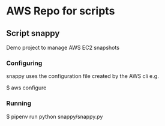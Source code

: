 # AWS Repo for scripts

## Script snappy

Demo project to manage AWS EC2 snapshots

### Configuring

snappy uses the configuration file created by the AWS cli e.g.

$ aws configure

### Running

$ pipenv run python snappy/snappy.py


